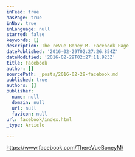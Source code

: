 ```yaml
---
inFeed: true
hasPage: true
inNav: true
inLanguage: null
starred: false
keywords: []
description: The reVue Boney M. Facebook Page
datePublished: '2016-02-29T02:27:26.854Z'
dateModified: '2016-02-29T02:27:11.923Z'
title: Facebook
author: []
sourcePath: _posts/2016-02-28-facebook.md
published: true
authors: []
publisher:
  name: null
  domain: null
  url: null
  favicon: null
url: facebook/index.html
_type: Article

---
```

https://www.facebook.com/ThereVueBoneyM/